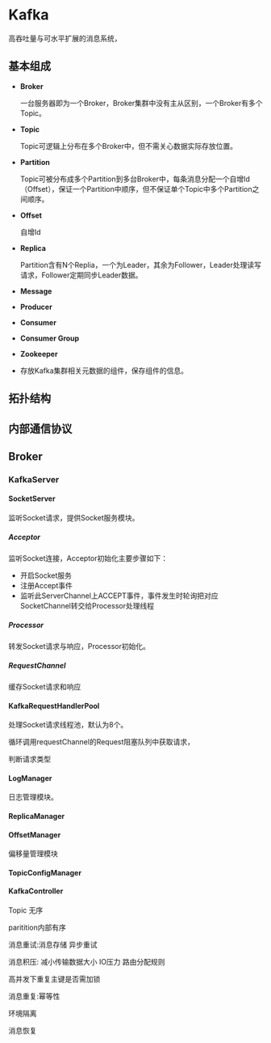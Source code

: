 # Kafka

高吞吐量与可水平扩展的消息系统，

## 基本组成

- **Broker**

  ​				一台服务器即为一个Broker，Broker集群中没有主从区别，一个Broker有多个Topic。

- **Topic**

  ​				Topic可逻辑上分布在多个Broker中，但不需关心数据实际存放位置。

- **Partition**

  ​				Topic可被分布成多个Partition到多台Broker中，每条消息分配一个自增Id（Offset），保证一个Partition中顺序，但不保证单个Topic中多个Partition之间顺序。

- **Offset**

  自增Id

- **Replica**

  Partition含有N个Replia，一个为Leader，其余为Follower，Leader处理读写请求，Follower定期同步Leader数据。

- **Message**

- **Producer**

- **Consumer**

- **Consumer Group**

- **Zookeeper**

- 存放Kafka集群相关元数据的组件，保存组件的信息。

## 拓扑结构



## 内部通信协议

## Broker

### KafkaServer



#### SocketServer

监听Socket请求，提供Socket服务模块。

##### Acceptor 

监听Socket连接，Acceptor初始化主要步骤如下：

- 开启Socket服务
- 注册Accept事件
- 监听此ServerChannel上ACCEPT事件，事件发生时轮询把对应SocketChannel转交给Processor处理线程

##### Processor

转发Socket请求与响应，Processor初始化。

##### RequestChannel

缓存Socket请求和响应

#### KafkaRequestHandlerPool

处理Socket请求线程池，默认为8个。

循环调用requestChannel的Request阻塞队列中获取请求，

判断请求类型

#### LogManager

日志管理模块。

#### ReplicaManager

#### OffsetManager

偏移量管理模块

#### TopicConfigManager

#### KafkaController



Topic 无序

paritition内部有序

消息重试:消息存储 异步重试

消息积压: 减小传输数据大小 IO压力 路由分配规则



高并发下重复主键是否需加锁

消息重复:幂等性



环境隔离

消息恢复